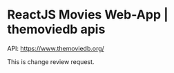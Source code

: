 # ReactJS Movies Web-App | themoviedb apis

API: https://www.themoviedb.org/


This is change review request.
